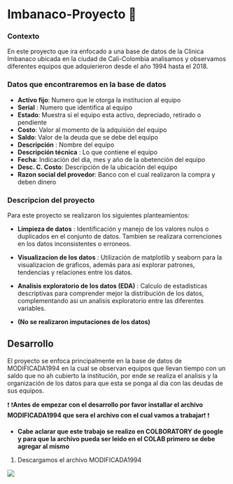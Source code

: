# Imbanaco-Proyecto :blue_book:

### **Contexto** 
En este proyecto que ira enfocado a una base de datos de la Clinica Imbanaco ubicada en la ciudad de Cali-Colombia analisamos y observamos diferentes equipos que adquierieron desde el año 1994 hasta el 2018.

### Datos que encontraremos en la base de datos
-  **Activo fijo**:  Numero que le otorga la institucion al equipo
- **Serial** : Numero que identifica al equipo
-  **Estado**:  Muestra si el equipo esta activo, depreciado, retirado o pendiente
- **Costo**: Valor al momento de la adquisión del equipo 
- **Saldo**: Valor de la deuda que se debe del equipo
- **Descripción** : Nombre del equipo
- **Descripción técnica** : Lo que contiene el equipo
- **Fecha**: Indicación del dia, mes y año de la obetención del equipo
- **Desc. C. Costo**: Descripción de la ubicación del equipo
- **Razon social del provedor**: Banco con el cual realizaron la compra y deben dinero

### Descripcion del proyecto
Para este proyecto se realizaron los siguientes planteamientos:
- **Limpieza de datos** : Identificación y manejo de los valores nulos o duplicados en el conjunto de datos. Tambien se realizara correnciones en los datos inconsistentes o erroneos.
- **Visualizacion de los datos** : Utilización de matplotlib y seaborn para la visualizacion de graficos, además para asi explorar patrones, tendencias y relaciones entre los datos.
- **Analisis exploratorio de los datos (EDA)** : Calculo de estadisticas descriptivas para comprender mejor la distribución de los datos, complementando asi un analisis exploratorio entre las diferentes variables.

- **(No se realizaron imputaciones de los datos)**

## Desarrollo
El proyecto se enfoca principalmente en la base de datos de MODIFICADA1994 en la cual se observan equipos que llevan tiempo con un saldo que no ah cubierto la institución, por ende se realiza el analisis y la organización de los datos para que esta se ponga al dia con las deudas de sus equipos.

:exclamation: :heavy_exclamation_mark:**Antes de empezar con el desarrollo por favor installar el archivo MODIFICADA1994 que sera el archivo con el cual vamos a trabajar**:exclamation: :heavy_exclamation_mark:

- **Cabe aclarar que este trabajo se realizo en COLBORATORY de google y para que la archivo pueda ser leido en el COLAB primero se debe agregar al mismo**

1. Descargamos el archivo MODIFICADA1994
   
![](https://github.com/Ragnar0905/Imbanaco-Proyecto/assets/132869848/eb5897e0-7a77-4a60-ab7a-f36c20e63fd8)

